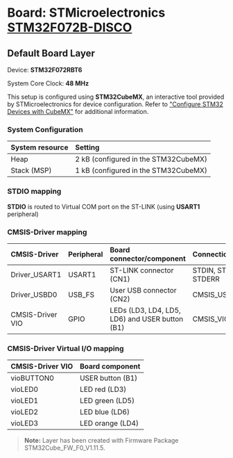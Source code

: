 # Board: STMicroelectronics [STM32F072B-DISCO](https://www.st.com/en/evaluation-tools/32f072bdiscovery.html)

## Default Board Layer

Device: **STM32F072RBT6**

System Core Clock: **48 MHz**

This setup is configured using **STM32CubeMX**, an interactive tool provided by STMicroelectronics for device configuration.
Refer to ["Configure STM32 Devices with CubeMX"](https://open-cmsis-pack.github.io/cmsis-toolbox/CubeMX/) for additional information.

### System Configuration

| System resource       | Setting
|:----------------------|:--------------------------------------
| Heap                  |  2 kB (configured in the STM32CubeMX)
| Stack (MSP)           |  1 kB (configured in the STM32CubeMX)

### STDIO mapping

**STDIO** is routed to Virtual COM port on the ST-LINK (using **USART1** peripheral)

### CMSIS-Driver mapping

| CMSIS-Driver          | Peripheral            | Board connector/component                        | Connection
|:----------------------|:----------------------|:-------------------------------------------------|:------------------------------
| Driver_USART1         | USART1                | ST-LINK connector (CN1)                          | STDIN, STDOUT, STDERR
| Driver_USBD0          | USB_FS                | User USB connector (CN2)                         | CMSIS_USB_Device
| CMSIS-Driver VIO      | GPIO                  | LEDs (LD3, LD4, LD5, LD6) and USER button (B1)   | CMSIS_VIO

### CMSIS-Driver Virtual I/O mapping

| CMSIS-Driver VIO      | Board component
|:----------------------|:--------------------------------------
| vioBUTTON0            | USER button (B1)
| vioLED0               | LED red     (LD3)
| vioLED1               | LED green   (LD5)
| vioLED2               | LED blue    (LD6)
| vioLED3               | LED orange  (LD4)

> **Note:**  Layer has been created with Firmware Package STM32Cube_FW_F0_V1.11.5.
